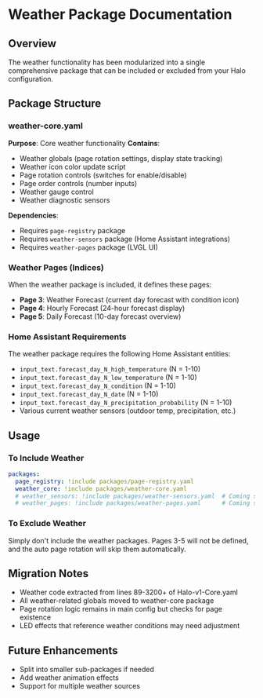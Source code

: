 # Weather Package Documentation

## Overview
The weather functionality has been modularized into a single comprehensive package that can be included or excluded from your Halo configuration.

## Package Structure

### weather-core.yaml
**Purpose**: Core weather functionality
**Contains**:
- Weather globals (page rotation settings, display state tracking)
- Weather icon color update script
- Page rotation controls (switches for enable/disable)
- Page order controls (number inputs)
- Weather gauge control
- Weather diagnostic sensors

**Dependencies**:
- Requires `page-registry` package
- Requires `weather-sensors` package (Home Assistant integrations)
- Requires `weather-pages` package (LVGL UI)

### Weather Pages (Indices)
When the weather package is included, it defines these pages:
- **Page 3**: Weather Forecast (current day forecast with condition icon)
- **Page 4**: Hourly Forecast (24-hour forecast display)
- **Page 5**: Daily Forecast (10-day forecast overview)

### Home Assistant Requirements
The weather package requires the following Home Assistant entities:
- `input_text.forecast_day_N_high_temperature` (N = 1-10)
- `input_text.forecast_day_N_low_temperature` (N = 1-10)
- `input_text.forecast_day_N_condition` (N = 1-10)
- `input_text.forecast_day_N_date` (N = 1-10)
- `input_text.forecast_day_N_precipitation_probability` (N = 1-10)
- Various current weather sensors (outdoor temp, precipitation, etc.)

## Usage

### To Include Weather
```yaml
packages:
  page_registry: !include packages/page-registry.yaml
  weather_core: !include packages/weather-core.yaml
  # weather_sensors: !include packages/weather-sensors.yaml  # Coming soon
  # weather_pages: !include packages/weather-pages.yaml      # Coming soon
```

### To Exclude Weather
Simply don't include the weather packages. Pages 3-5 will not be defined, and the auto page rotation will skip them automatically.

## Migration Notes
- Weather code extracted from lines 89-3200+ of Halo-v1-Core.yaml
- All weather-related globals moved to weather-core package
- Page rotation logic remains in main config but checks for page existence
- LED effects that reference weather conditions may need adjustment

## Future Enhancements
- Split into smaller sub-packages if needed
- Add weather animation effects
- Support for multiple weather sources
